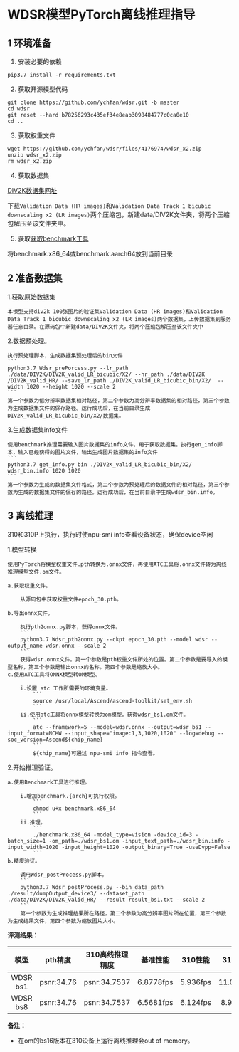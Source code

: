 ﻿# WDSR模型PyTorch离线推理指导
## 1 环境准备
1. 安装必要的依赖
```
pip3.7 install -r requirements.txt
```

2. 获取开源模型代码
```
git clone https://github.com/ychfan/wdsr.git -b master 
cd wdsr
git reset --hard b78256293c435ef34e8eab3098484777c0ca0e10
cd ..
```

3. 获取权重文件
```
wget https://github.com/ychfan/wdsr/files/4176974/wdsr_x2.zip
unzip wdsr_x2.zip
rm wdsr_x2.zip
```

4. 获取数据集

[DIV2K数据集网址](https://data.vision.ee.ethz.ch/cvl/DIV2K/)

下载`Validation Data (HR images)`和`Validation Data Track 1 bicubic downscaling x2 (LR images)`两个压缩包，新建data/DIV2K文件夹，将两个压缩包解压至该文件夹中。

5. 获取[获取benchmark工具](https://support.huawei.com/enterprise/zh/ascend-computing/cann-pid-251168373/software/)

将benchmark.x86_64或benchmark.aarch64放到当前目录

## 2 准备数据集

1.获取原始数据集

    本模型支持div2k 100张图片的验证集Validation Data (HR images)和Validation Data Track 1 bicubic downscaling x2 (LR images)两个数据集，上传数据集到服务器任意目录。在源码包中新建data/DIV2K文件夹，将两个压缩包解压至该文件夹中

2.数据预处理。

    执行预处理脚本，生成数据集预处理后的bin文件
    ```
    python3.7 Wdsr_prePorcess.py --lr_path ./data/DIV2K/DIV2K_valid_LR_bicubic/X2/ --hr_path ./data/DIV2K /DIV2K_valid_HR/ --save_lr_path ./DIV2K_valid_LR_bicubic_bin/X2/  --width 1020 --height 1020 --scale 2 
    ```
    第一个参数为低分辨率数据集相对路径，第二个参数为高分辨率数据集的相对路径，第三个参数为生成数据集文件的保存路径。运行成功后，在当前目录生成DIV2K_valid_LR_bicubic_bin/X2/数据集。

3.生成数据集info文件

    使用benchmark推理需要输入图片数据集的info文件，用于获取数据集。执行gen_info脚本，输入已经获得的图片文件，输出生成图片数据集的info文件
    ```
    python3.7 get_info.py bin ./DIV2K_valid_LR_bicubic_bin/X2/ wdsr_bin.info 1020 1020 
    ```
    第一个参数为生成的数据集文件格式，第二个参数为预处理后的数据文件的相对路径，第三个参数为生成的数据集文件的保存的路径。运行成功后，在当前目录中生成wdsr_bin.info。

## 3 离线推理

310和310P上执行，执行时使npu-smi info查看设备状态，确保device空闲

1.模型转换

    使用PyTorch将模型权重文件.pth转换为.onnx文件，再使用ATC工具将.onnx文件转为离线推理模型文件.om文件。

    a.获取权重文件。

        从源码包中获取权重文件epoch_30.pth。

    b.导出onnx文件。

        执行pth2onnx.py脚本，获得onnx文件。
        ```
        python3.7 Wdsr_pth2onnx.py --ckpt epoch_30.pth --model wdsr --output_name wdsr.onnx --scale 2
        ```
        获得wdsr.onnx文件。第一个参数是pth权重文件所处的位置。第二个参数是要导入的模型名称，第三个参数是输出onnx的名称。第四个参数是缩放大小。
    c.使用ATC工具将ONNX模型转OM模型。

        i.设置 atc 工作所需要的环境变量。
            ```
            source /usr/local/Ascend/ascend-toolkit/set_env.sh
            ```
        ii.使用atc工具将onnx模型转换为om模型。获得wdsr_bs1.om文件。
            ``` 
            atc --framework=5 --model=wdsr.onnx --output=wdsr_bs1 --input_format=NCHW --input_shape="image:1,3,1020,1020" --log=debug --soc_version=Ascend${chip_name}
            ```
            ${chip_name}可通过 npu-smi info 指令查看。

2.开始推理验证。

    a.使用Benchmark工具进行推理。

        i.增加benchmark.{arch}可执行权限。
            ```
            chmod u+x benchmark.x86_64
            ```
        ii.推理。
            ```
            ./benchmark.x86_64 -model_type=vision -device_id=3 -batch_size=1 -om_path=./wdsr_bs1.om -input_text_path=./wdsr_bin.info -input_width=1020 -input_height=1020 -output_binary=True -useDvpp=False
            ```
    b.精度验证。

        调用Wdsr_postProcess.py脚本。
        ```
        python3.7 Wdsr_postProcess.py --bin_data_path ./result/dumpOutput_device3/ --dataset_path ./data/DIV2K/DIV2K_valid_HR/ --result result_bs1.txt --scale 2
        ```
        第一个参数为生成推理结果所在路径，第二个参数为高分辨率图片所在位置，第三个参数为生成结果文件，第四个参数为缩放图片大小。

**评测结果：**

| 模型      | pth精度  | 310离线推理精度  | 基准性能    | 310性能    | 310P性能    |
| :------: | :------: | :------: | :------:  | :------:  | :------:  |
| WDSR bs1  | psnr:34.76 | psnr:34.7537 | 6.8778fps | 5.936fps | 11.0603fps |
| WDSR bs8  | psnr:34.76 | psnr:34.7537 | 6.5681fps | 6.124fps | 8.9136fps |

**备注：**

- 在om的bs16版本在310设备上运行离线推理会out of memory。
